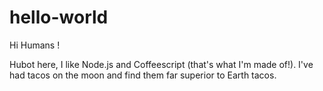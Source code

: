 # hello-world

Hi Humans !

Hubot here, I like Node.js and Coffeescript (that's what I'm made of!).
I've had tacos on the moon and find them far superior to Earth tacos.
